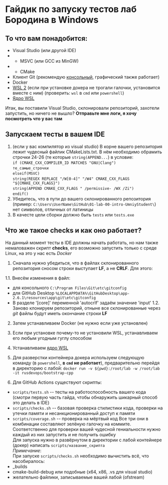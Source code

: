 # Гайдик по запуску тестов лаб Бородина в Windows

## То что вам понадобится:

- Visual Studio (или другой IDE)
- - MSVC (или GCC из MinGW)
- - CMake
- Клиент Git (рекомендую [консольный](https://git-scm.com/download/win), графический также работает)
- Docker
- [WSL 2](https://docs.microsoft.com/ru-ru/windows/wsl/install-win10) (если при установке докера не трогали галочки, установится вместе с ним)
(проверить: `wsl` в `cmd` или `powershell`)
- [Ядро WSL](https://wslstorestorage.blob.core.windows.net/wslblob/wsl_update_x64.msi)

Итак, вы поставили Visual Studio, склонировали репозиторий, захотели запустить, но ничего не вышло?
**Отправьте мне логи, я хочу посмотреть что у вас там**
## Запускаем тесты в вашем IDE

1. (если у вас компилятор из visual studio) В корне вашего репозитория лежит чудесный файлик CMakeLists.txt. В нём необходимо обрамить строчки 24-26 (те которые `string(APPEND...`) в условие:  
`if (CMAKE_CXX_COMPILER_ID MATCHES "GNU|Clang")`  
`те_самые_строчки`  
`elseif(MSVC)`  
`string(REGEX REPLACE "/W[0-4]" "/W4" CMAKE_CXX_FLAGS "${CMAKE_CXX_FLAGS}")`  
`string(APPEND CMAKE_CXX_FLAGS " /permissive- /WX /Zi")`  
`endif()`
2. Убедитесь, что в пути до вашего склонированного репозитория (пример: `C:\Users\UserName\GitHub\01-lab-00-intro-UmniyStudent\`) нет символов, отличных от латиницы
3. В качесте цели сборки должно быть `tests` или `tests.exe`

## Что же такое checks и как оно работает?

На данный момент тесты в IDE должны начать работать, но нам также немаловажен скрипт **checks**, его возможно запустить только с среде Linux, на это у нас есть *Docker*
1. Сначала нужно убедиться, что в файлах склонированного репозитория сносом строки выступает **LF**, а не **CRLF**. Для этого:

1.1. Внесём изменения в файл:
- для консольного `C:\Program Files\Git\etc\gitconfig`
- для GitHub Desktop `%LOCALAPPDATA%\GitHubDesktop\app-2.6.1\resources\app\git\etc\gitconfig`
- В разделе '[core]' переменной 'autocrlf' задаём значение 'input'
1.2. Заново клонируем репозиторий, отныне все склонированные через *git* файлы будут иметь окончание строки **LF**
2. Затем устанавливаем Docker (не нужно если уже установлен)
3. Если при установке почему-то не установили WSL, устанавливаем его любым угодным гуглу способом
4. Устанавливаем [ядро WSL](https://wslstorestorage.blob.core.windows.net/wslblob/wsl_update_x64.msi) 
5. Для разверстки контейнера докера используем следующую команду (в `powershell`, **в `cmd` не работает**), предварительно перейдя в директорию с лабой:
`docker run -v ${pwd}:/root/lab -w /root/lab -it rusdevops/bootstrap-cpp`  

6. Для GitHub Actions существуют скрипты:
- `scripts/tests.sh` -- тесты на работоспособность вашего кода (смотри первую часть гайда, чтобы обнаружить шикарный способ это делать в IDE)
- `scripts/checks.sh` -- базовая проверка стилистики кода, проверки на утечки памяти и несанкционированный доступ к памяти
- `scripts/coverage.sh` -- проверка на мёртвый код
Все три они в комбинации составляют зелёную галочку на коммите. Соответственно для проверки вашей чудесной гениальности нужно каждый из них запустить и не получить ошибку\
Для запуска нужно в развёрнутом в директории с лабой контейнере (докер) написать `scripts/название_скрипта`\
*Примечание*:\
При запуске `scripts/checks.sh` необходимо вычистить всё, что насобиралось:
- \_builds
- cmake-build-debug или подобные (x64, x86, .vs для visual studio)
- желательно файлики, записываемые вашей лабой (ofstream)
